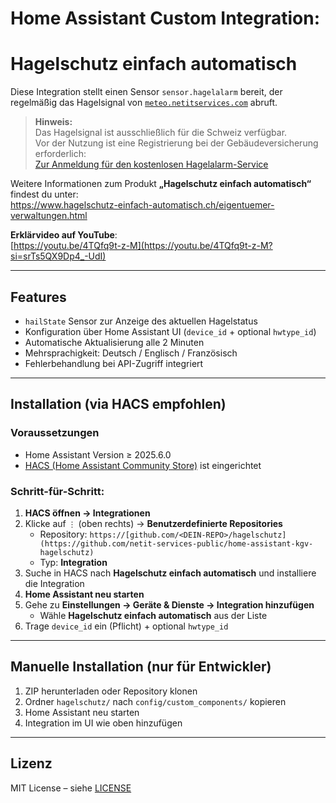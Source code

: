 # Home Assistant Custom Integration:  
# Hagelschutz einfach automatisch

Diese Integration stellt einen Sensor `sensor.hagelalarm` bereit, der regelmäßig das Hagelsignal von [`meteo.netitservices.com`](https://meteo.netitservices.com) abruft.

> **Hinweis:**  
> Das Hagelsignal ist ausschließlich für die Schweiz verfügbar.  
> Vor der Nutzung ist eine Registrierung bei der Gebäudeversicherung erforderlich:  
> [Zur Anmeldung für den kostenlosen Hagelalarm-Service](https://www.hagelschutz-einfach-automatisch.ch/eigentuemer-verwaltungen/produkt/ich-habe-interesse.html)

Weitere Informationen zum Produkt **„Hagelschutz einfach automatisch“** findest du unter:   
https://www.hagelschutz-einfach-automatisch.ch/eigentuemer-verwaltungen.html

**Erklärvideo auf YouTube**:  
[https://youtu.be/4TQfq9t-z-M](https://youtu.be/4TQfq9t-z-M?si=srTs5QX9Dp4_-UdI)

---

## Features

- `hailState` Sensor zur Anzeige des aktuellen Hagelstatus
- Konfiguration über Home Assistant UI (`device_id` + optional `hwtype_id`)
- Automatische Aktualisierung alle 2 Minuten
- Mehrsprachigkeit: Deutsch / Englisch / Französisch
- Fehlerbehandlung bei API-Zugriff integriert
---

## Installation (via HACS empfohlen)

### Voraussetzungen

- Home Assistant Version ≥ 2025.6.0  
- [HACS (Home Assistant Community Store)](https://hacs.xyz) ist eingerichtet

### Schritt-für-Schritt:

1. **HACS öffnen → Integrationen**
2. Klicke auf `⋮` (oben rechts) → **Benutzerdefinierte Repositories**
   - Repository: `https://[github.com/<DEIN-REPO>/hagelschutz](https://github.com/netit-services-public/home-assistant-kgv-hagelschutz)`
   - Typ: **Integration**
3. Suche in HACS nach **Hagelschutz einfach automatisch** und installiere die Integration
4. **Home Assistant neu starten**
5. Gehe zu **Einstellungen → Geräte & Dienste → Integration hinzufügen**
   - Wähle **Hagelschutz einfach automatisch** aus der Liste
6. Trage `device_id` ein (Pflicht) + optional `hwtype_id`

---

## Manuelle Installation (nur für Entwickler)

1. ZIP herunterladen oder Repository klonen
2. Ordner `hagelschutz/` nach `config/custom_components/` kopieren
3. Home Assistant neu starten
4. Integration im UI wie oben hinzufügen

---

## Lizenz

MIT License – siehe [LICENSE](./LICENSE)
